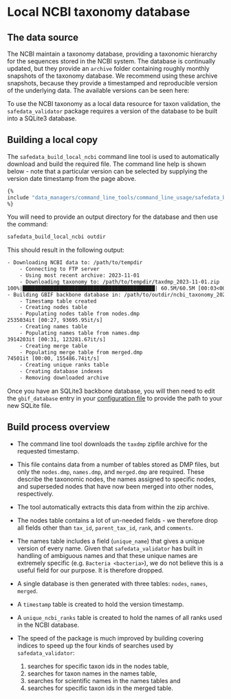 # Local NCBI taxonomy database

## The data source

The NCBI maintain a taxonomy database, providing a taxonomic hierarchy for the sequences
stored in the NCBI system. The database is continually updated, but they provide an
`archive` folder containing roughly monthly snapshots of the taxonomy database. We
recommend using these archive snapshots, because they provide a timestamped and
reproducible version of the underlying data. The available versions can be seen here:

[](https://ftp.ncbi.nlm.nih.gov/pub/taxonomy/taxdump_archive/)

To use the NCBI taxonomy as a local data resource for taxon validation, the
`safedata_validator` package requires a version of the database to be built into a
SQLite3 database.

## Building a local copy

The `safedata_build_local_ncbi` command line tool is used to automatically download and
build the required file. The command line help is shown below - note that a particular
version can be selected by supplying the version date timestamp from the page above.

```sh
{%
include "data_managers/command_line_tools/command_line_usage/safedata_build_local_ncbi.txt"
%}
```

You will need to provide an output directory for the database and then use the command:

```sh
safedata_build_local_ncbi outdir
```

This should result in the following output:

```txt
- Downloading NCBI data to: /path/to/tempdir
    - Connecting to FTP server
    - Using most recent archive: 2023-11-01
    - Downloading taxonomy to: /path/to/tempdir/taxdmp_2023-11-01.zip
100%|███████████████████████████████████████████| 60.5M/60.5M [00:03<00:00, 16.9MB/s]
- Building GBIF backbone database in: /path/to/outdir/ncbi_taxonomy_2023-11-01.sqlite
    - Timestamp table created
    - Creating nodes table
    - Populating nodes table from nodes.dmp
2535034it [00:27, 93695.95it/s]
    - Creating names table
    - Populating names table from names.dmp
3914203it [00:31, 123281.67it/s]
    - Creating merge table
    - Populating merge table from merged.dmp
74501it [00:00, 155486.74it/s]
    - Creating unique ranks table
    - Creating database indexes
    - Removing downloaded archive
```

Once you have an SQLite3 backbone database, you will then need to edit the
`gbif_database` entry in your [configuration file](configuration.md) to provide
the path to your new SQLite file.

## Build process overview

* The command line tool downloads the `taxdmp` zipfile archive for the requested
  timestamp.
* This file contains data from a number of tables stored as DMP files, but only the
  `nodes.dmp`, `names.dmp`, and `merged.dmp` are required.  These describe the taxonomic
  nodes, the names assigned to specific nodes, and superseded nodes that have now been
  merged into other nodes, respectively.
* The tool automatically extracts this data from within the zip archive.
* The nodes table contains a lot of un-needed fields - we therefore drop all fields
  other than `tax_id`, `parent_tax_id`, `rank`, and `comments`.
* The names table includes a field (`unique_name`) that gives a unique version of every
  name. Given that `safedata_validator` has built in handling of ambiguous names and
  that these unique names are extremely specific (e.g. `Bacteria <bacteria>`), we do not
  believe this is a useful field for our purpose. It is therefore dropped.
* A single database is then generated with three tables: `nodes`, `names`, `merged`.
* A `timestamp` table is created to hold the version timestamp.
* A `unique_ncbi_ranks` table is created to hold the names of all ranks used in the NCBI
  database.
* The speed of the package is much improved by building covering indices to
   speed up the four kinds of searches used by `safedata_validator`:

  1. searches for specific taxon ids in the nodes table,
  2. searches for taxon names in the names table,
  3. searches for scientific names in the names tables and
  4. searches for specific taxon ids in the merged table.
